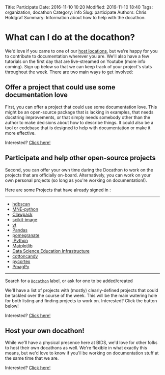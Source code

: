 Title: Participate
Date: 2016-11-10 10:20
Modified: 2016-11-10 18:40
Tags: organization, docathon
Category: info
Slug: participate
Authors: Chris Holdgraf
Summary: Information about how to help with the docathon.

# What can I do at the docathon?

We'd love if you came to one of our [host locations](hosts.html), but we're happy for you to contribute to documentation wherever you are. We'll also have a few tutorials on the first day that are live-streamed on Youtube (more info coming). Sign up below so that we can keep track of your project's stats throughout the week. There are two main ways to get involved:

## Offer a project that could use some documentation love

First, you can offer a project that could use some documentation love. This
might be an open-source package that is lacking in examples, that needs
docstring improvements, or that simply needs somebody other than the author to
make decisions about how to describe things. It could also be a tool or codebase
that is designed to help with documentation or make it more effective.

Interested? <a href="https://goo.gl/forms/0cPpw01zehrEyDDE3">Click here!</a>


## Participate and help other open-source projects

Second, you can offer your own time during the Docathon to work on the projects
that are officially on-board. Alternatively, you can work on your own personal
projects (so long as you're working on documentation!).

Here are some Projects that have already signed in :

---
* [hdbscan](http://hdbscan.readthedocs.io)
* [MNE-python](https://mne-tools.github.io/stable/index.html)
* [Clawpack](http://clawpack.org)
* [scikit-image](http://scikit-image.org)
* [yt](http://yt-project.org/doc)
* [Pandas](http://pandas.pydata.org/pandas-docs/stable/)
* [pomegranate](http://pomegranate.readthedocs.io/en/latest/)
* [IPython](http://jupyter.readthedocs.org)
* [Matplotlib](http://matplotlib.org)
* [Data Science Education Infrastructure](http://bids.github.io/docathon)
* [cottoncandy](http://gallantlab.github.io/cottoncandy/)
* [pycortex](http://gallantlab.org/pycortex/docs/)
* [PmagPy](https://earthref.org/PmagPy/cookbook/)
 ---

Search for a
[`Docathon`](https://github.com/search?q=label%3A%22Docathon%22&type=Issues)
label, or ask for one to be added/created

We'll have a list of projects with (mostly) clearly-defined projects that could
be tackled over the course of the week. This will be the main watering hole for
both listing and finding projects to work on. Interested? Click the button
below!


Interested? <a href="https://goo.gl/forms/AaW2b24mMxOutxt02">Click here!</a>

## Host your own docathon!

While we'll have a physical presence here at BIDS, we'd love for other folks to
host their own docathons as well. We're flexible in what exactly this means, but
we'd love to know if you'll be working on documentation stuff at the same time
that we are.

Interested? <a href="https://bids.github.io/docathon/pages/hosting.html">Click here!</a>
